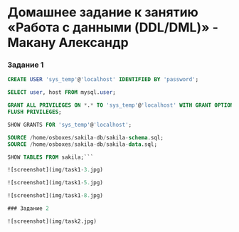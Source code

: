 # Домашнее задание к занятию «Работа с данными (DDL/DML)» - Макану Александр


### Задание 1

```sql
CREATE USER 'sys_temp'@'localhost' IDENTIFIED BY 'password';

SELECT user, host FROM mysql.user;

GRANT ALL PRIVILEGES ON *.* TO 'sys_temp'@'localhost' WITH GRANT OPTION;
FLUSH PRIVILEGES;

SHOW GRANTS FOR 'sys_temp'@'localhost';

SOURCE /home/osboxes/sakila-db/sakila-schema.sql;
SOURCE /home/osboxes/sakila-db/sakila-data.sql;

SHOW TABLES FROM sakila;```

![screenshot](img/task1-3.jpg)

![screenshot](img/task1-5.jpg)

![screenshot](img/task1-8.jpg)

### Задание 2

![screenshot](img/task2.jpg)